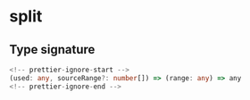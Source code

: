 # split

## Type signature

```typescript
<!-- prettier-ignore-start -->
(used: any, sourceRange?: number[]) => (range: any) => any
<!-- prettier-ignore-end -->
```
